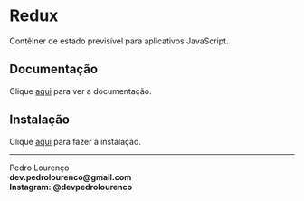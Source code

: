 # Redux

Contêiner de estado previsível para aplicativos JavaScript.

## Documentação

Clique [aqui](https://github.com/reduxjs/redux) para ver a documentação.

## Instalação

Clique [aqui](https://www.npmjs.com/package/redux) para fazer a instalação.



<hr>
<stong>Pedro Lourenço</strong><br>
<Strong>dev.pedrolourenco@gmail.com</strong><br>
<Strong>Instagram: @devpedrolourenco</strong>